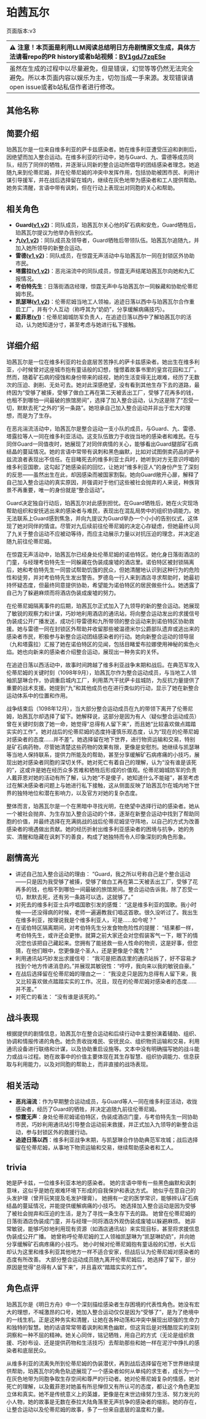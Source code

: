 # 珀茜瓦尔
页面版本:v3
 

| :warning: 注意！本页面是利用LLM阅读总结明日方舟剧情原文生成，具体方法请看repo的PR history或者b站视频：[BV1gdJ7zqESe](https://www.bilibili.com/video/BV1gdJ7zqESe/)         |
|:----------------------------|
| 虽然在生成的过程中以尽量避免，但是错误，幻觉等等仍然无法完全避免。所以本页面内容以娱乐为主，切勿当成一手来源。发现错误请open issue或者b站私信作者进行修改。|



## 其他名称

## 简要介绍
珀茜瓦尔是一位来自维多利亚的萨卡兹感染者。她在维多利亚遭受压迫和剥削后，因绝望而加入整合运动。在维多利亚的行动中，她与Guard、九、雷德等成员同队，经历了同伴的牺牲，并逐渐认同新的整合运动所倡导的团结感染者理念。她追随九来到伦蒂尼姆，并在伦蒂尼姆的冲突中发挥作用，包括协助被困市民、利用计谋引导援军，并在战后选择留在城内，继续在灰色地带为感染者和工人提供帮助。她务实清醒，言语中带有讽刺，但在行动上表现出对同胞的关心和帮助。
## 相关角色
-   **Guard([v1](../chars/extended_char_Guard.md),[v2](extended_char_Guard.md))**：同队成员，珀茜瓦尔关心他的矿石病和安危，Guard牺牲后，珀茜瓦尔提议为他举办告别仪式。
-   **九([v1](../chars/extended_char_jiu.md),[v2](extended_char_jiu.md))**：同队成员及领导者，Guard牺牲后带领队伍。珀茜瓦尔追随九，并加入她所领导的新整合运动。
-   **雷德([v1](../chars/extended_char_lei_de.md),[v2](extended_char_lei_de.md))**：同队成员，在惊霆无声活动中与珀茜瓦尔一同在封锁区外协助市民。
-   **塔露拉([v1](../chars/extended_char_386da9.md),[v2](extended_char_ta_lu_la.md))**：恶兆湍流中的同队成员，惊霆无声结尾珀茜瓦尔向她和九汇报情况。
-   **考伯特先生**：日落街酒店经理，惊霆无声中与珀茜瓦尔一同躲藏和协助伦蒂尼姆市民。
-   **凯瑟琳([v1](../chars/char_4162_cathy.md),[v2](char_4162_cathy.md))**：伦蒂尼姆当地工人领袖，追迹日落以西中与珀茜瓦尔合作重启工厂，并有个人互动（称呼其为“奶奶”，分享缓解病痛技巧）。
-   **戴菲恩([v1](../chars/char_4110_delphn.md))**：伦蒂尼姆城防军负责人，在追迹日落以西中了解珀茜瓦尔的活动，认为她知道分寸，甚至考虑与她进行私下接触。
## 详细介绍
珀茜瓦尔是一位在维多利亚的社会底层苦苦挣扎的萨卡兹感染者。她出生在维多利亚，小时候曾对这座城市抱有童话般的幻想，憧憬着故事书里的皇宫花园和工厂。然而，随着矿石病的侵蚀和身份带来的歧视，她的生活变得无比艰难，经历了无数次的压迫、剥削、无处可去。她对此深感绝望，没有看到其他生存下去的道路，最终因为“受够了被揍，受够了做白工再在第二天被丢出工厂，受够了花再多的钱，也租不到哪怕一间最破的旅馆房间”，选择了加入整合运动，认为这是除了“忍受一切，默默去死”之外的“另一条路”。她坦承自己加入整合运动并非出于宏大的理想，而是为了生存。

在恶兆湍流活动中，珀茜瓦尔是整合运动一支小队的成员，与Guard、九、雷德、塔露拉等人一同在维多利亚活动。这支队伍致力于收拢当地的感染者和难民。在与同伴Guard一同值夜时，她展现了对同伴病情的关心，能够看出Guard腿部矿石病结晶的蔓延情况。她的言语中常带有讽刺和黑色幽默，比如对试图倒卖药品的萨卡兹流浪者表现出不信任。在目睹死去的维多利亚士兵时，她听到对方无意识哼唱的维多利亚国歌，这勾起了她感染前的回忆，让她对“维多利亚人”的身份产生了深刻的反思——虽然出生在此，却因感染而被国家割裂。她向Guard敞开心扉，解释了自己加入整合运动的真实原因，并强调对于他们这些被社会抛弃的人来说，种族背景不再重要，唯一的身份就是“整合运动”。

Guard决定独自行动后，珀茜瓦尔对此感到担忧。在Guard牺牲后，她在火灾现场帮助组织和安抚逃出来的感染者与难民，表现出在混乱局势中的组织协调能力。她无法联系上Guard感到焦急，并向九提议为Guard举办一个小小的告别仪式，这体现了她对同伴的情谊。尽管对九后续前往伦蒂尼姆的决定心存疑虑，但她最终认同了九关于整合运动不应被动等待，而应主动展示力量以对抗压迫的理念，并决定追随九前往伦蒂尼姆。

在惊霆无声活动中，珀茜瓦尔已经身处伦蒂尼姆的诺伯特区。她化身日落街酒店的门童，与经理考伯特先生一同躲藏在伪装成废墟的酒店里。诺伯特区被封锁隔离后，她和考伯特先生一同尝试帮助饥饿的民众，但她清醒地认识到这种行为的危险性和徒劳，并对考伯特先生发出警告。罗德岛一行人来到酒店寻求帮助时，她最初持怀疑态度，但最终同意提供协助，希望能为诺伯特区的居民做些什么。她透露了自己为了躲避麻烦而将酒店伪装成废墟的努力。

在伦蒂尼姆隔离事件的后期，珀茜瓦尔正式加入了九领导的新的整合运动。她展现了敏锐的观察力和计谋，巧妙地利用酒店的通讯站，将向整合运动发出的求援信号伪装成公开广播发送，成功引导雷德和九所带领的整合运动来到诺伯特区协助救援。她与雷德一同在封锁区外帮助并收留那些被温德米尔公爵部队遗弃或逃出来的感染者市民，积极参与新整合运动团结感染者的行动。她向新整合运动的领导层（九和塔露拉）汇报了她在诺伯特区的见闻，包括目睹爱布拉娜使用神秘的紫色火焰。她也向新来的感染者介绍整合运动，展现出一种务实的关怀。

在追迹日落以西活动中，故事时间跨越了维多利亚战争末期和战后。在典范军攻入伦蒂尼姆的关键时刻（1098年9月），珀茜瓦尔作为整合运动成员，与当地工人领袖凯瑟琳合作，协调重启城内工厂，利用蒸汽干扰萨卡兹城防，为反抗力量提供了重要的战术支援。她提到“九”和其他成员也在进行类似的行动，显示了她在新整合运动体系中的位置和作用。

战争结束后（1098年12月），当大部分整合运动成员在九的带领下离开了伦蒂尼姆，珀茜瓦尔却选择了留下。她解释说，这部分是因为有人（疑似整合运动成员）曾在关键时刻救了她一命，她觉得“总得有人留下来”，而且她“比较喜欢做点踏踏实实的工作”。她对战后的伦蒂尼姆的态度持谨慎乐观态度，认为“现在的伦蒂尼姆对感染者的态度......并不差”。她选择留在地下世界，进行物资运输和交易，特别是矿石病药物，尽管她清楚这些药物的效果有限，更像是安慰剂。她继续与凯瑟琳等当地人保持联系，提供力所能及的帮助，甚至分享缓解矿石病疼痛的小技巧，展现出她对感染者同胞的深切关怀。她对死亡有着自己的理解，认为“没有谁是该死的”，这或许是她在经历众多苦难和牺牲后形成的价值观。伦蒂尼姆城防军的负责人戴菲恩对她的活动有所了解，认为她“不是傻子，她知道什么不能碰”，甚至考虑过在解决感染者问题上与她进行私下接触，这从侧面反映了珀茜瓦尔在城内地下世界的独特地位和潜在影响力，以及官方对她的复杂态度。

整体而言，珀茜瓦尔是一个在黑暗中寻找光明，在绝望中选择行动的感染者。她从一个被社会抛弃、为生存加入整合运动的个体，逐渐在新整合运动中找到了帮助同胞的价值，并最终选择在充满挑战的战后伦蒂尼姆坚守阵地，以自己的方式为改善感染者的境遇做出贡献。她的经历折射出维多利亚感染者的困境与抗争，她的务实、清醒和隐藏在讽刺下的善良，构成了她独特而令人印象深刻的角色形象。
## 剧情高光
- 讲述自己加入整合运动的理由：
“Guard，我之所以号称自己是个整合运动——只是因为我受够了被揍，受够了做白工再在第二天被丢出工厂，受够了花再多的钱，也租不到哪怕一间最破的旅馆房间。整合运动告诉我，除了忍受一切，默默去死，还有另一条路可以选，这就够了。”
- 对死去的维多利亚士兵哼唱国歌引发的感慨：
“这是维多利亚的国歌。我小时候——还没得病的时候，老师一遍遍教我们唱这首歌。很久没听过了。我出生在维多利亚，按理说我是个维多利亚人，可是......如今呢？”
- 在诺伯特区隔离期间，对考伯特先生分发食物危险性的提醒：
“结果都一样，考伯特先生，或许还会更惨。就算之前大家还会对您假装客气一下，眼下的情况您也该把自己藏起来。您拥有了能拯救一些人性命的物资，这是好事，但您猜，在他们眼中，您更像是个圣人，还是更像是个魔鬼？”
- 利用通讯站巧妙发出求援信号：
“我可是把酒店里的通讯站拆了，好不容易才找到个地方传递消息的。”并展现其敏锐性：“哼哼，我向来以我的敏锐自豪。”
- 在战后选择留在伦蒂尼姆的理由之一：
“我没走只是因为总得有人留下来，我又比较喜欢做点踏踏实实的工作。况且，现在的伦蒂尼姆对感染者的态度......并不差。”
- 对死亡的看法：
“没有谁是该死的。”
## 战斗表现
根据提供的剧情信息，珀茜瓦尔在整合运动和后续行动中主要扮演着辅助、组织、协调和情报传递的角色。她负责收拢难民、安抚民众、组织物资运输和交易，利用通讯设备进行联络和计谋，以及协助重启设施等。文本中没有明确描写她的战斗能力或战斗过程。她在故事中的价值主要体现在其生存智慧、组织协调能力、信息获取与利用能力，以及对同胞的帮助上，而非直接的战场表现。
## 相关活动
-   **恶兆湍流**：作为早期整合运动成员，与Guard等人一同在维多利亚活动，收拢感染者，经历了Guard的牺牲，并决定追随九前往伦蒂尼姆。
-   **惊霆无声**：身处伦蒂尼姆诺伯特区，伪装成酒店门童，与考伯特先生一同协助市民，巧妙利用通讯站引导整合运动前来救援，并正式加入九领导的新整合运动，参与封锁区外的救援行动。
-   **追迹日落以西**：维多利亚战争末期，与凯瑟琳合作协助典范军攻城；战后选择留在伦蒂尼姆，从事地下物资运输和交易，继续帮助感染者和工人。
## trivia
她是萨卡兹，一位维多利亚本地的感染者。
她的言语中带有一些黑色幽默和讽刺意味，这似乎是她在艰难环境下形成的自我保护和表达方式。
她似乎在意自己的头发护理（曾开玩笑提及毛发护理膏）。
她拥有一定的医学常识，能够辨认矿石病结晶的蔓延情况，并能提供缓解病痛的小技巧。
她选择加入整合运动是因为受够了被社会抛弃和压迫的生活，是为了寻找一条生存下去的路。
她曾在伦蒂尼姆的日落街酒店伪装成门童，并与经理一同将酒店外观伪装成废墟以躲避麻烦。
她非常敏锐，能够巧妙地利用现有资源（如酒店通讯站）来实现目标，甚至将求援信息伪装成公开广播。
她曾称呼伦蒂尼姆的工人领袖凯瑟琳为“凯瑟琳奶奶”，并向她分享缓解矿石病疼痛的小技巧。
她小时候对伦蒂尼姆抱有童话般的幻想，长大后却认为这里和维多利亚其他地方一样不适合安家，但战后认为伦蒂尼姆对感染者的态度有所改善。
大部分整合运动成员随九离开伦蒂尼姆后，她选择了留下，部分原因是觉得“总得有人留下来”，并且喜欢“踏踏实实的工作”。
## 角色点评
珀茜瓦尔是《明日方舟》中一个深刻描绘感染者生存困境的代表性角色。她没有宏大的理想，不喊激昂的口号，她加入整合运动仅仅是因为“受够了”，是为了绝境中的一线生机。正是这种务实和清醒，让她在各种动荡和冲突中展现出顽强的生命力和独特的智慧。她的话语常常带着讽刺和黑色幽默，但这背后是对残酷现实的深刻洞察和一种不屈的精神。她关心同伴，铭记牺牲，用自己的方式（无论是组织救援、巧妙布设、还是提供药物和生活技巧）去帮助那些和她一样在泥泞中挣扎的感染者和底层民众。

从维多利亚的流离失所到伦蒂尼姆的伪装潜伏，再到战后选择留在地下世界继续提供帮助，珀茜瓦尔的角色轨迹展现了一个感染者如何从单纯的求生者，成长为一个在灰色地带为同胞争取生存空间和尊严的行动者。她对伦蒂尼姆复杂的情感，她对死亡的理解，以及戴菲恩对她虽有所忌惮但又有所认可的态度，都让这个角色更加立体和真实。她不是传统意义上的英雄，更像是在末世边缘努力生活、努力发光的小人物，她的故事是无数在泰拉大陆角落里无声抗争的感染者的缩影。她的存在，让整合运动以及伦蒂尼姆的故事，多了一份来自底层的温度和力量。